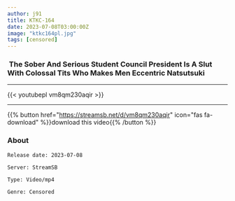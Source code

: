 ```yaml
---
author: j91
title: KTKC-164
date: 2023-07-08T03:00:00Z
image: "ktkc164pl.jpg"
tags: [censored]
---
```


###  The Sober And Serious Student Council President Is A Slut With Colossal Tits Who Makes Men Eccentric Natsutsuki
___

{{< youtubepl vm8qm230aqir >}}
___

{{% button href="https://streamsb.net/d/vm8qm230aqir" icon="fas fa-download" %}}download this video{{% /button %}}
### About

`Release date: 2023-07-08`

`Server: StreamSB`

`Type: Video/mp4`

`Genre:	Censored`